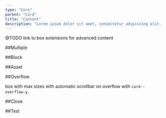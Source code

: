 ```yaml
---
type: "Core"
parent: "Card"
title: "Content"
description: "Lorem ipsum dolor sit amet, consectetur adipiscing elit. Nunc tempus laoreet leo sit amet iaculis."
---
```


@TODO link to box extensions for advanced content

##Multiple

<demo>
  <demovanilla src="inline/core/card/multiple">
  </demovanilla>
</demo>

##Block

<demo>
  <demovanilla src="inline/core/card/block">
  </demovanilla>
</demo>

##Asset

<demo>
  <demovanilla src="inline/core/card/asset">
  </demovanilla>
</demo>

##Overflow

box with max sizes with automatic scrollbar on overflow with `card--overflow-y`.

<demo>
  <demovanilla src="inline/core/card/overflow-y">
  </demovanilla>
</demo>

##Close

<demo>
  <demovanilla src="inline/core/card/close">
  </demovanilla>
</demo>

##Test

<demo>
  <demovanilla src="inline/core/card/test">
  </demovanilla>
</demo>
